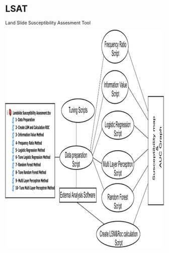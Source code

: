 # LSAT
 Land Slide Susceptibility Assesment Tool 
<p align="left">
  <img width="793" height="691" src="https://github.com/apolat2018/LSAT/blob/master/Figure1.jpg">
</p>